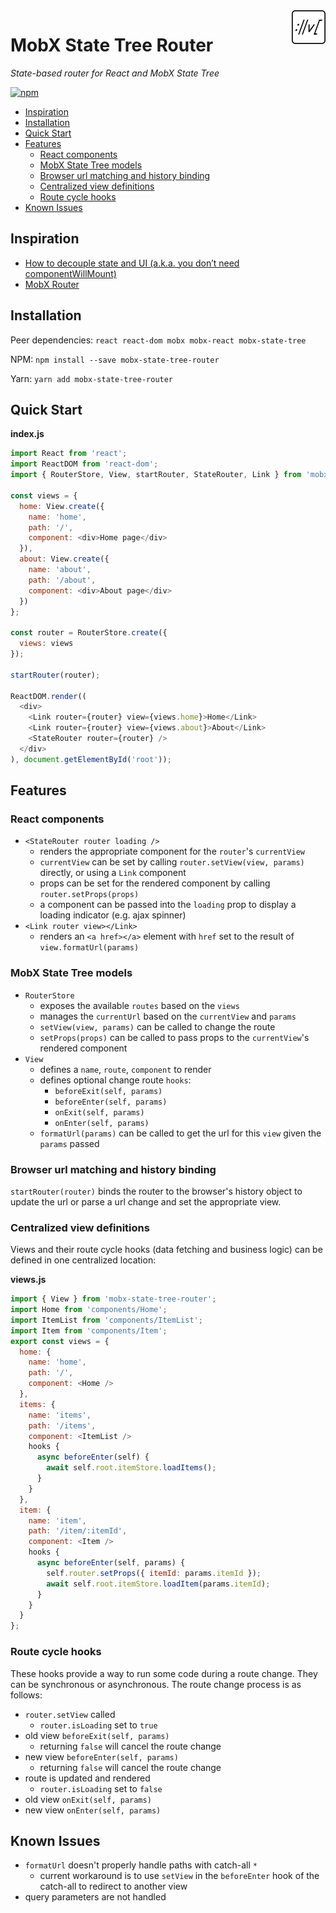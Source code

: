 <img src="media/mobx-state-tree-router.png" alt="logo" align="right" />

# MobX State Tree Router <!-- omit in toc -->

_State-based router for React and MobX State Tree_

[![npm](https://img.shields.io/npm/v/mobx-state-tree-router.svg)](https://www.npmjs.com/package/mobx-state-tree-router)

- [Inspiration](#inspiration)
- [Installation](#installation)
- [Quick Start](#quick-start)
- [Features](#features)
  - [React components](#react-components)
  - [MobX State Tree models](#mobx-state-tree-models)
  - [Browser url matching and history binding](#browser-url-matching-and-history-binding)
  - [Centralized view definitions](#centralized-view-definitions)
  - [Route cycle hooks](#route-cycle-hooks)
- [Known Issues](#known-issues)

## Inspiration

* [How to decouple state and UI (a.k.a. you don’t need componentWillMount)](https://hackernoon.com/how-to-decouple-state-and-ui-a-k-a-you-dont-need-componentwillmount-cc90b787aa37)
* [MobX Router](https://github.com/kitze/mobx-router)

## Installation

Peer dependencies: `react react-dom mobx mobx-react mobx-state-tree`

NPM: `npm install --save mobx-state-tree-router`

Yarn: `yarn add mobx-state-tree-router`

## Quick Start

__index.js__
```javascript
import React from 'react';
import ReactDOM from 'react-dom';
import { RouterStore, View, startRouter, StateRouter, Link } from 'mobx-state-tree-router';

const views = {
  home: View.create({
    name: 'home',
    path: '/',
    component: <div>Home page</div>
  }),
  about: View.create({
    name: 'about',
    path: '/about',
    component: <div>About page</div>
  })
};

const router = RouterStore.create({
  views: views
});

startRouter(router);

ReactDOM.render((
  <div>
    <Link router={router} view={views.home}>Home</Link>
    <Link router={router} view={views.about}>About</Link>
    <StateRouter router={router} />
  </div>
), document.getElementById('root'));
```

## Features

### React components

* `<StateRouter router loading />`
  * renders the appropriate component for the `router`'s `currentView`
  * `currentView` can be set by calling `router.setView(view, params)` directly, or using a `Link` component
  * props can be set for the rendered component by calling `router.setProps(props)`
  * a component can be passed into the `loading` prop to display a loading indicator (e.g. ajax spinner)
* `<Link router view></Link>`
  * renders an `<a href></a>` element with `href` set to the result of `view.formatUrl(params)`

### MobX State Tree models

* `RouterStore`
  * exposes the available `routes` based on the `views`
  * manages the `currentUrl` based on the `currentView` and `params`
  * `setView(view, params)` can be called to change the route
  * `setProps(props)` can be called to pass props to the `currentView`'s rendered component
* `View`
  * defines a `name`, `route`, `component` to render
  * defines optional change route `hooks`:
    * `beforeExit(self, params)`
    * `beforeEnter(self, params)`
    * `onExit(self, params)`
    * `onEnter(self, params)`
  * `formatUrl(params)` can be called to get the url for this `view` given the `params` passed

### Browser url matching and history binding

`startRouter(router)` binds the router to the browser's history object to update the url or parse a url change and set the appropriate view.

### Centralized view definitions

Views and their route cycle hooks (data fetching and business logic) can be defined in one centralized location:

__views.js__
```javascript
import { View } from 'mobx-state-tree-router';
import Home from 'components/Home';
import ItemList from 'components/ItemList';
import Item from 'components/Item';
export const views = {
  home: {
    name: 'home',
    path: '/',
    component: <Home />
  },
  items: {
    name: 'items',
    path: '/items',
    component: <ItemList />
    hooks {
      async beforeEnter(self) {
        await self.root.itemStore.loadItems();
      }
    }
  },
  item: {
    name: 'item',
    path: '/item/:itemId',
    component: <Item />
    hooks {
      async beforeEnter(self, params) {
        self.router.setProps({ itemId: params.itemId });
        await self.root.itemStore.loadItem(params.itemId);
      }
    }
  }
};
```

### Route cycle hooks

These hooks provide a way to run some code during a route change. They can be synchronous or asynchronous. The route change process is as follows:

* `router.setView` called
  * `router.isLoading` set to `true`
* old view `beforeExit(self, params)`
  * returning `false` will cancel the route change
* new view `beforeEnter(self, params)`
  * returning `false` will cancel the route change
* route is updated and rendered
  * `router.isLoading` set to `false`
* old view `onExit(self, params)`
* new view `onEnter(self, params)`

## Known Issues

* `formatUrl` doesn't properly handle paths with catch-all `*`
  * current workaround is to use `setView` in the `beforeEnter` hook of the catch-all to redirect to another view
* query parameters are not handled
